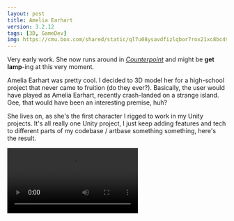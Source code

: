 ```yaml
---
layout: post
title: Amelia Earhart
version: 3.2.12
tags: [3D, GameDev]
img: https://cmu.box.com/shared/static/ql7u08ysavdfizlqbor7rox21xc8bc49.png
---
```


Very early work. She now runs around in *[Counterpoint][]* and might be **get lamp**-ing at this very moment.

Amelia Earhart was pretty cool. I decided to 3D model her for a high-school project that never came to fruition (do they ever?). Basically, the user would have played as Amelia Earhart, recently crash-landed on a strange island. Gee, that would have been an interesting premise, huh?

She lives on, as she's the first character I rigged to work in my Unity projects. It's all really one Unity project, I just keep adding features and tech to different parts of my codebase / artbase something something, here's the result.

<video controls autoplay loop>
  <source src="https://cmu.box.com/shared/static/ne9zhs1cztrhigvgyrdasqnqyp3cahnk.mp4" type="video/mp4">
</video>


[Counterpoint]: </3d/counterpoint/> "Counterpoint v1.18.3"
